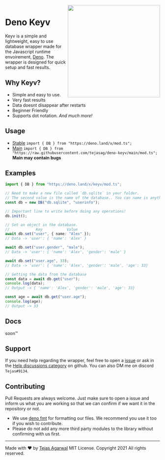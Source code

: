 <img align="right" src="https://media.discordapp.net/attachments/770613980632449032/790552609617477642/banner.png?width=572&height=559" height="300" />

# Deno Keyv

Keyv is a simple and lightweight, easy to use database wrapper made for the Javascript runtime envoirement, [Deno](https://deno.land/). The wrapper is designed for quick setup and fast results.

## Why Keyv?

- Simple and easy to use.
- Very fast results
- Data doesnt disappear after restarts
- Beginner Friendly
- Supports dot notation.
  _And much more!_

## Usage

- [Stable](https://deno.land/x/keyv) `import { DB } from "https://deno.land/x/mod.ts";`
- [Main](https://github.com/tejasag/deno-keyv) `import { DB } from "https://raw.githubusercontent.com/tejasag/deno-keyv/main/mod.ts";` **Main may contain bugs**

## Examples

```typescript
import { DB } from "https://deno.land/x/keyv/mod.ts";

// Need to make a new file called `db.sqlite` in your folder.
// The second value is the name of the database.. You can name is anything you want
const db = new DB("db.sqlite", "userinfo");

// Important line to write before doing any operations!
db.init();

// Set an object in the database.
//            Key           Value
await db.set("user", { name: "Alex" });
// Data -> 'user': { 'name': 'Alex' }

await db.set("user.gender", "male");
// Data -> 'user': { 'name': 'Alex', 'gender': 'male' }

await db.set("user.age", 33);
// Data -> 'user': { 'name': 'Alex', 'gender': 'male', 'age': 33}

// Getting the data from the database
const data = await db.get("user");
console.log(data);
// Output -> { 'name': 'Alex', 'gender': 'male', 'age': 33}

const age = await db.get("user.age");
console.log(age);
// Output -> 33
```

## Docs

soon™

## Support

If you need help regarding the wrapper, feel free to open a [issue](https://github.com/tejasag/deno-keyv/issues) or ask in the [Help discussions category](https://github.com/tejasag/deno-keyv/discussions/categories/help) on github. You can also DM me on discord `Tejas#9134`.

## Contributing

Pull Requests are always welcome. Just make sure to open a issue and inform us what you are working so that we can confirm if we want it in the repository or not.

- We use [deno fmt](https://deno.land/manual/tools/formatter) for formatting our files. We recommend you use it too if you wish to contribute.
- Please do not add any more third party modules to the library without confirming with us first.

---

Made with ❤ by [Tejas Agarwal](https://github.com/tejasag) 
MIT License. Copyright 2021 All rights reserved.
